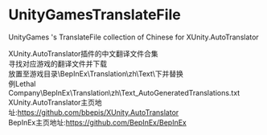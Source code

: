 # UnityGamesTranslateFile
UnityGames 's TranslateFile collection of Chinese for XUnity.AutoTranslator

XUnity.AutoTranslator插件的中文翻译文件合集<br />
寻找对应游戏的翻译文件并下载<br />
放置至游戏目录\BepInEx\Translation\zh\Text\下并替换<br />
例Lethal Company\BepInEx\Translation\zh\Text\_AutoGeneratedTranslations.txt<br />
XUnity.AutoTranslator主页地址:https://github.com/bbepis/XUnity.AutoTranslator<br />
BepInEx主页地址:https://github.com/BepInEx/BepInEx<br />